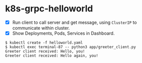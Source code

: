 # k8s-grpc-helloworld

- [x] Run client to call server and get message, using `ClusterIP` to communicate within cluster.
- [x] Show Deployments, Pods, Services in Dashboard.

```
$ kubectl create -f helloworld.yaml
$ kubectl exec terminal-87 -- python3 app/greeter_client.py
Greeter client received: Hello, you!
Greeter client received: Hello again, you!
```
